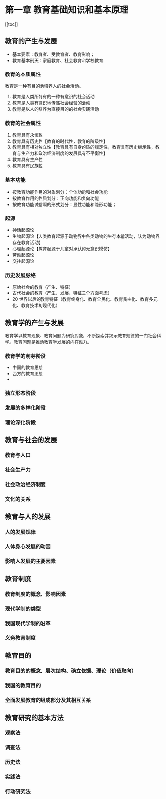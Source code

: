 # 第一章 教育基础知识和基本原理
[[toc]]
## 教育的产生与发展

- 基本要素：教育者、受教育者、教育影响；
- 教育基本刑天：家庭教育、社会教育和学校教育

### 教育的本质属性
教育是一种有目的地培养人的社会活动。

1. 教育是人类所特有的一种有意识的社会活动
2. 教育是人类有意识地传递社会经验的活动
3. 教育是以人的培养为直接目的的社会实践活动

### 教育的社会属性
1. 教育具有永恒性
2. 教育具有历史性【教育的时代性，教育的阶级性】
3. 教育具有相对独立性【教育具有自身的质的规定性，教育具有历史继承性，教育与生产力和政治经济制度的发展具有不平衡性】
4. 教育具有生产性
5. 教育具有民族性

### 基本功能
- 按教育功能作用的对象划分：个体功能和社会功能
- 按教育作用的性质划分：正向功能和负向功能
- 按教育功能诚信啊的形式划分：显性功能和隐形功能；

### 起源

- 神话起源论
- 生物起源论【人类教育起源于动物界中各类动物的生存本能活动，认为动物界存在教育活动】
- 心理起源论【教育起源于儿童对承认的无意识模仿】
- 劳动起源论
- 交往起源论

### 历史发展脉络
- 原始社会的教育（产生、特征）
- 古代社会的教育（产生、发展、特征三个方面考虑）
- 20 世界以后的教育特征（教育终身化、教育全民化、教育民主化、教育多元化、教育技术的现代化）

## 教育学的产生与发展
教育学以教育现象、教育问题为研究对象，不断探索并揭示教育规律的一门社会科学。教育问题是推动教育学发展的内在动力。
### 教育学的萌芽阶段
- 中国的教育思想
- 西方的教育思想
- 

### 独立形态阶段

### 发展的多样化阶段

### 理论深化阶段


## 教育与社会的发展

### 教育与人口

### 社会生产力

### 社会政治经济制度

### 文化的关系


## 教育与人的发展

### 人的发展规律

### 人体身心发展的动因

### 影响人发展的主要因素

## 教育制度

### 教育制度的概念、影响因素

### 现代学制的类型

### 我国现代学制的沿革

### 义务教育制度

## 教育目的

### 教育目的的概念、层次结构、确立依据、理论（价值取向）

### 我国的教育目的

### 全面发展教育的组成部分及其相互关系


## 教育研究的基本方法

### 观察法

### 调查法

### 历史法

### 实践法

### 行动研究法